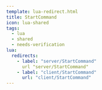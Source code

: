 ```yaml
---
template: lua-redirect.html
title: StartCommand
icon: lua-shared
tags:
  - lua
  - shared
  - needs-verification
lua:
  redirects:
    - label: "server/StartCommand"
      url "server/StartCommand"
    - label: "client/StartCommand"
      url: "client/StartCommand"
---
```


